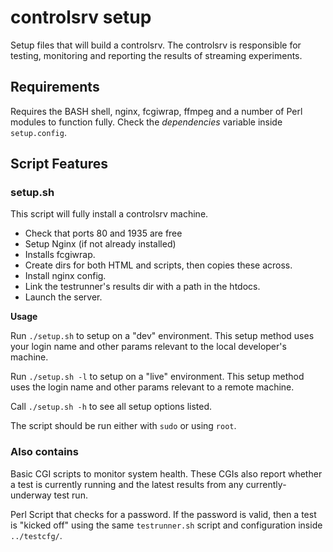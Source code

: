 # controlsrv setup

Setup files that will build a controlsrv. The controlsrv is responsible for testing, monitoring and reporting the results of streaming experiments.

## Requirements
Requires the BASH shell, nginx, fcgiwrap, ffmpeg and a number of Perl modules to function fully. Check  the *dependencies* variable inside `setup.config`.

## Script Features

### setup.sh

This script will fully install a controlsrv machine.

* Check that ports 80 and 1935 are free
* Setup Nginx (if not already installed)
* Installs fcgiwrap.
* Create dirs for both HTML and scripts, then copies these across.
* Install nginx config.
* Link the testrunner's results dir with a path in the htdocs.
* Launch the server.

**Usage**

Run `./setup.sh` to setup on a "dev" environment. This setup method uses your login name and other params relevant to the local developer's machine.

Run `./setup.sh -l` to setup on a "live" environment. This setup method uses the login name and other params relevant to a remote machine.

Call `./setup.sh -h` to see all setup options listed.

The script should be run either with `sudo` or using `root`.


### Also contains

Basic CGI scripts to monitor system health. These CGIs also report whether a test is currently running and the latest results from any currently-underway test run.

Perl Script that checks for a password. If the password is valid, then a test is "kicked off" using the same `testrunner.sh` script and configuration inside `../testcfg/`.


